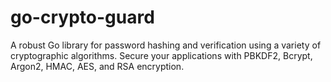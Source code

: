 # go-crypto-guard
 A robust Go library for password hashing and verification using a variety of cryptographic algorithms. Secure your applications with PBKDF2, Bcrypt, Argon2, HMAC, AES, and RSA encryption.
